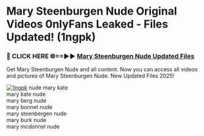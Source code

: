 # Mary Steenburgen Nude Original Videos 0nlyFans Leaked - Files Updated! (1ngpk)

<h3>🔴 CLICK HERE 🌐==►► <a href="https://tinyurl.com/4mcuefdz" rel="nofollow">Mary Steenburgen Nude Updated Files</a></h3>

Get Mary Steenburgen Nude and all content. Now you can access all videos and pictures of Mary Steenburgen Nude. New Updated Files 2025!

[![1ngpk](https://i.imgur.com/StAQSOY.gif)](https://tinyurl.com/4mcuefdz)
nude mary kate<br>
mary kate nude<br>
mary berg nude<br>
mary bonnet nude<br>
mary steenbergen nude<br>
mary burk nude<br>
mary mcdonnel nude